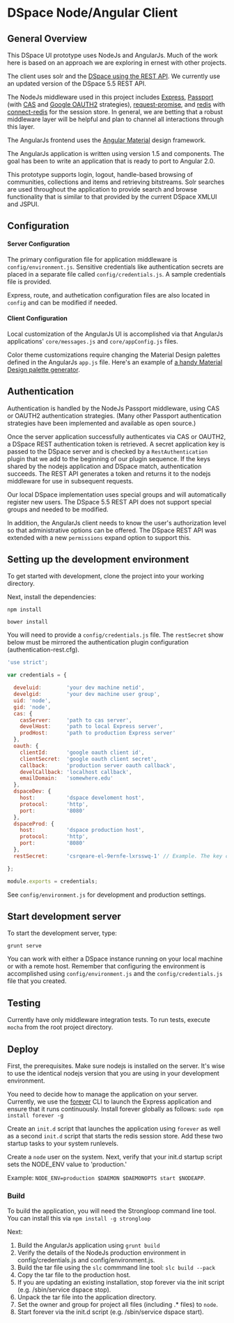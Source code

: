 #  DSpace Node/Angular Client


## General Overview

This DSpace UI prototype uses NodeJs and AngularJs. Much of the work here is based on an approach we are exploring in ernest with other projects. 

The client uses solr and the [DSpace using the REST API](https://wiki.duraspace.org/display/DSDOC5x/REST+API "DSpace using the REST API").  We currently use an updated version of the DSpace 5.5 REST API.

The NodeJs middleware used in this project includes [Express](http://expressjs.com/ "Express"), [Passport](https://github.com/jaredhanson/passport "Passport") (with [CAS](https://github.com/sadne/passport-cas "CAS") and [Google OAUTH2](https://github.com/jaredhanson/passport-google-oauth "Google OAUTH2") strategies), [request-promise](https://www.npmjs.com/package/request-promise "request-promise"), and [redis](https://www.npmjs.com/package/redis "redis") with [connect-redis](https://github.com/tj/connect-redis "connect-redis") for the session store. In general, we are betting that a robust middleware layer will be helpful and plan to channel all interactions through this layer.  

The AngularJs frontend uses the [Angular Material](https://material.angularjs.org/latest/) design framework.

The AngularJs application is written using version 1.5 and components. The goal has been to write an application that is ready to port to Angular 2.0.

This prototype supports login, logout, handle-based browsing of communities, collections and items and retrieving bitstreams.  Solr searches are used throughout the application to provide search and browse functionality that is similar to that provided by the current DSpace XMLUI and JSPUI. 


## Configuration

#### Server Configuration

The primary configuration file for application middleware is `config/environment.js`.  Sensitive credentials like authentication secrets are placed in a separate file called `config/credentials.js`.  A sample credentials file is provided.

Express, route, and authetication configuration files are also located in `config` and can be modified if needed.


#### Client Configuration

Local customization of the AngularJs UI is accomplished via that AngularJs applications' `core/messages.js` and `core/appConfig.js` files.  

Color theme customizations require changing the Material Design palettes defined in the AngularJs `app.js` file.  Here's an example of [a handy Material Design palette generator](http://mcg.mbitson.com/#/).


## Authentication

Authentication is handled by the NodeJs Passport middleware, using CAS or OAUTH2 authentication strategies.  (Many other Passport authentication strategies have been implemented and available as open source.) 

Once the server application successfully authenticates via CAS or OAUTH2, a DSpace REST authentication token is retrieved.  A secret application key is passed to the DSpace server and is checked by a `RestAuthentication` plugin that we add to the beginning of our plugin sequence.  If the keys shared by the nodejs application and DSpace match, authentication succeeds.  The REST API generates a token and returns it to the nodejs middleware for use in subsequent requests.

Our local DSpace implementation uses special groups and will automatically register new users. The DSpace 5.5 REST API does not support special groups and needed to be modified.  
  
In addition, the AngularJs client needs to know the user's authorization level so that administrative options can be offered.  The DSpace REST API was extended with a new `permissions` expand option to support this.


## Setting up the development environment

To get started with development, clone the project into your working directory.


Next, install the dependencies:

    npm install

    bower install

You will need to provide a `config/credentials.js` file.  The `restSecret` show below must be mirrored the authentication plugin configuration (authentication-rest.cfg).
 
 
```javascript
'use strict';

var credentials = {

  develuid:        'your dev machine netid',
  develgid:        'your dev machine user group',
  uid: 'node',
  gid: 'node',
  cas: {
    casServer:     'path to cas server',
    develHost:     'path to local Express server',
    prodHost:      'path to production Express server'
  },
  oauth: {
    clientId:      'google oauth client id',
    clientSecret:  'google oauth client secret',
    callback:      'production server oauth callback',
    develCallback: 'localhost callback',
    emailDomain:   'somewhere.edu'
  },
  dspaceDev: {
    host:          'dspace develoment host',
    protocol:      'http',
    port:          '8080'
  },
  dspaceProd: {
    host:          'dspace production host',
    protocol:      'http',
    port:          '8080'
  },
  restSecret:      'csrqeare-el-9ernfe-lxrsswq-1' // Example. The key can be any length,and must match the value authentication-rest.cfg

};

module.exports = credentials;
```
  
See `config/environment.js` for development and production settings.


## Start development server

To start the development server, type:
 
 `grunt serve`
 
You can work with either a DSpace instance running on your local machine or with a remote host. Remember that configuring the environment is accomplished using `config/environment.js` and the `config/credentials.js` file that you created.  


## Testing

Currently have only middleware integration tests.  To run tests, execute `mocha` from the root project directory.


## Deploy

First, the prerequisites. Make sure nodejs is installed on the server. It's wise to use the identical nodejs version that you are using in your development environment.

You need to decide how to manage the application on your server. Currently, we use the [forever](https://github.com/foreverjs/forever "forever") CLI to launch the Express application and ensure that it runs continuously. Install forever globally as follows:
`sudo npm install forever -g `

Create an `init.d` script that launches the application using `forever` as well as a second `init.d` script that starts the redis session store. Add these two startup tasks to your system runlevels.

Create a `node` user on the system. Next, verify that your init.d startup script sets the NODE_ENV value to 'production.' 

Example: `NODE_ENV=production $DAEMON $DAEMONOPTS start $NODEAPP`.

### Build

To build the application, you will need the Strongloop command line tool.  You can install this via `npm install -g strongloop`

Next:

1. Build the AngularJs application using `grunt build`
2. Verify the details of the NodeJs production environment in config/credentials.js and config/environment.js.
3. Build the tar file using the `slc` commmand line tool: `slc build --pack`
4. Copy the tar file to the production host.
5. If you are updating an existing installation, stop forever via the init script (e.g. /sbin/service dspace stop).
6. Unpack the tar file into the application directory.
5. Set the owner and group for project all files (including .* files) to `node`.
6. Start forever via the init.d script (e.g. /sbin/service dspace start).
